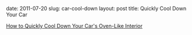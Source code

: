 date: 2011-07-20
slug: car-cool-down
layout: post
title: Quickly Cool Down Your Car


<a href="http://lifehacker.com/5823069/how-to-quickly-cool-down-your-cars-oven like-interior">How to Quickly Cool Down Your Car's Oven-Like Interior</a>
